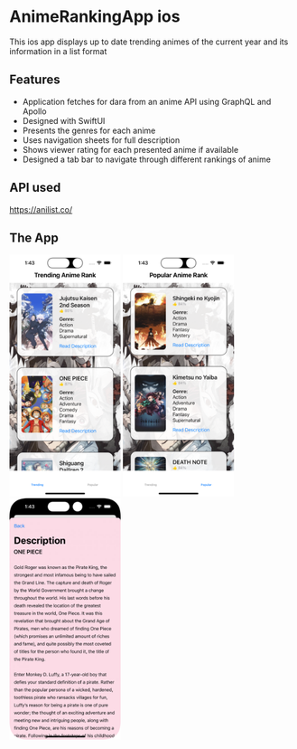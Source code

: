 # AnimeRankingApp ios

This ios app displays up to date trending animes of the current year and its information in a list format

## Features

- Application fetches for dara from an anime API using GraphQL and Apollo
- Designed with SwiftUI
- Presents the genres for each anime
- Uses navigation sheets for full description
- Shows viewer rating for each presented anime if available
- Designed a tab bar to navigate through different rankings of anime


## API used
https://anilist.co/

## The App

<p float="left">
<img src="https://github.com/kevin-truong7/AnimeRankingApp/blob/main/AnimeRanking/Assets.xcassets/Git%20Images/anime_trend.imageset/anime_trend.png" width="197" />
<span />
<img src="https://github.com/kevin-truong7/AnimeRankingApp/blob/main/AnimeRanking/Assets.xcassets/Git%20Images/anime_popular.imageset/anime_popular.png" width="197" />
<span />
<img src="https://github.com/kevin-truong7/AnimeRankingApp/blob/main/AnimeRanking/Assets.xcassets/Git%20Images/anime_op_desc.imageset/anime_op_desc.png" width="197" />
</p>


